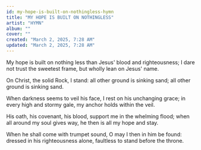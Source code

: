 ```yaml
---
id: my-hope-is-built-on-nothingless-hymn
title: "MY HOPE IS BUILT ON NOTHINGLESS"
artist: "HYMN"
album: ""
cover: ""
created: "March 2, 2025, 7:28 AM"
updated: "March 2, 2025, 7:28 AM"
---
```


My hope is built on nothing less
than Jesus' blood and righteousness;
I dare not trust the sweetest frame,
but wholly lean on Jesus' name.

On Christ, the solid Rock, I stand:
all other ground is sinking sand;
all other ground is sinking sand.

When darkness seems to veil his face,
I rest on his unchanging grace;
in every high and stormy gale,
my anchor holds within the veil. 

His oath, his covenant, his blood,
support me in the whelming flood;
when all around my soul gives way,
he then is all my hope and stay. 

When he shall come with trumpet sound,
O may I then in him be found:
dressed in his righteousness alone,
faultless to stand before the throne.